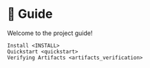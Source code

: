 <!--
SPDX-FileCopyrightText: © 2024 Romain Brault <mail@romainbrault.com>

SPDX-License-Identifier: CC0-1.0
-->

# 🧭 Guide

Welcome to the project guide!

```{toctree}
Install <INSTALL>
Quickstart <quickstart>
Verifying Artifacts <artifacts_verification>
```
